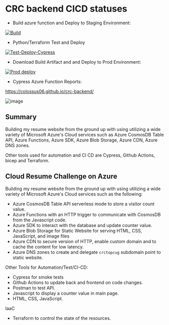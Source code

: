 # CRC backend CICD statuses

* Build azure function and Deploy to Staging Environment:

[![Build](https://github.com/colossus06/crc-backend/actions/workflows/backend.stage.main.yml/badge.svg)](https://github.com/colossus06/crc-backend/actions/workflows/backend.stage.main.yml)

* Python/Terraform Test and Deploy


[![Test-Deploy-Cypress](https://github.com/colossus06/crc-backend/actions/workflows/tf-unit-tests.yml/badge.svg)](https://github.com/colossus06/crc-backend/actions/workflows/tf-unit-tests.yml)

* Download Build Artifact and and Deploy to Prod Environment:

[![Prod deploy](https://github.com/colossus06/crc-backend/actions/workflows/backend.prod.main.yml/badge.svg)](https://github.com/colossus06/crc-backend/actions/workflows/backend.prod.main.yml)

* Cypress Azure Function Reports:

https://colossus06.github.io/crc-backend/


![image](https://github.com/colossus06/crc-backend/assets/96833570/54501a68-2acb-477c-92f9-b0401adfedec)


## Summary

Building my resume website from the ground up with using utilizing a wide variety of Microsoft Azure's Cloud services such as Azure CosmosDB Table API, Azure Functions, Azure SDK, Azure Blob Storage, Azure CDN, Azure DNS zones.

Other tools used for automation and CI CD are Cypress, Github Actions, bicep and Terraform.

## Cloud Resume Challenge on Azure

Building my resume website from the ground up with using utilizing a wide variety of Microsoft Azure's Cloud services such as the following:

* Azure CosmosDB Table API serverless mode to store a visitor count value.
* Azure Functions with an HTTP trigger to communicate with CosmosDB from the Javascript code.
* Azure SDK to interact with the database and update counter value.
* Azure Blob Storage for Static Website for serving HTML, CSS, JavaScript, and image files
* Azure CDN to secure version of HTTP, enable custom domain and to cache the content for low latency.
* Azure DNS zones to create and delegate `crctopcug` subdomain point to static website.


Other Tools for Automation/Test/CI-CD:

* Cypress for smoke tests
* Github Actions to update back and frontend on code changes.
* Postman to test API.
* Javascript to display a counter value in main page.
* HTML, CSS, JavaScript.

IaaC

* Terraform to control the state of the resources.


